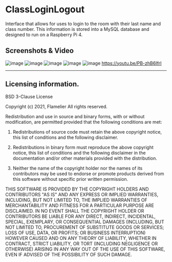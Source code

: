 # ClassLoginLogout
Interface that allows for uses to login to the room with their last name and class number. This information is stored into a MySQL database and designed to run on a Raspberry Pi 4.

## Screenshots & Video
![image](https://user-images.githubusercontent.com/34852960/198053950-e7b54402-8bd9-4e4e-9ad5-e166cb28c670.png)
![image](https://user-images.githubusercontent.com/34852960/198053871-3ebd7266-31ce-4abb-81ab-395490e05a04.png)
![image](https://user-images.githubusercontent.com/34852960/198054001-efa16763-6cc6-42bc-a660-027a979996eb.png)
![image](https://user-images.githubusercontent.com/34852960/198054039-bb83703c-6a68-43ea-9a5b-f3cad0c8a141.png)
![image](https://user-images.githubusercontent.com/34852960/198054072-c1478a16-d0e5-4d02-b9b2-72b98c0ce34f.png)
https://youtu.be/PB-zhB6IfrI

--------------------------------------------------------------------------------
## Licensing information.

BSD 3-Clause License

Copyright (c) 2021, Flamelier
All rights reserved.

Redistribution and use in source and binary forms, with or without
modification, are permitted provided that the following conditions are met:

1. Redistributions of source code must retain the above copyright notice, this
   list of conditions and the following disclaimer.

2. Redistributions in binary form must reproduce the above copyright notice,
   this list of conditions and the following disclaimer in the documentation
   and/or other materials provided with the distribution.

3. Neither the name of the copyright holder nor the names of its
   contributors may be used to endorse or promote products derived from
   this software without specific prior written permission.

THIS SOFTWARE IS PROVIDED BY THE COPYRIGHT HOLDERS AND CONTRIBUTORS "AS IS"
AND ANY EXPRESS OR IMPLIED WARRANTIES, INCLUDING, BUT NOT LIMITED TO, THE
IMPLIED WARRANTIES OF MERCHANTABILITY AND FITNESS FOR A PARTICULAR PURPOSE ARE
DISCLAIMED. IN NO EVENT SHALL THE COPYRIGHT HOLDER OR CONTRIBUTORS BE LIABLE
FOR ANY DIRECT, INDIRECT, INCIDENTAL, SPECIAL, EXEMPLARY, OR CONSEQUENTIAL
DAMAGES (INCLUDING, BUT NOT LIMITED TO, PROCUREMENT OF SUBSTITUTE GOODS OR
SERVICES; LOSS OF USE, DATA, OR PROFITS; OR BUSINESS INTERRUPTION) HOWEVER
CAUSED AND ON ANY THEORY OF LIABILITY, WHETHER IN CONTRACT, STRICT LIABILITY,
OR TORT (INCLUDING NEGLIGENCE OR OTHERWISE) ARISING IN ANY WAY OUT OF THE USE
OF THIS SOFTWARE, EVEN IF ADVISED OF THE POSSIBILITY OF SUCH DAMAGE.

